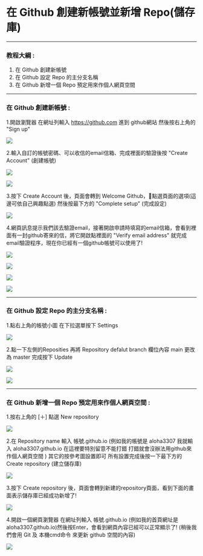 # 在 Github 創建新帳號並新增 Repo(儲存庫)

-----

### 教程大綱 :
1. 在 Github 創建新帳號
2. 在 Github 設定 Repo 的主分支名稱
3. 在 Github 新增一個 Repo 預定用來作個人網頁空間

-----

### 在 Github 創建新帳號 :
1.開啟瀏覽器 在網址列輸入 https://github.com 進到 github網站 然後按右上角的 "Sign up"

![](images/github-sign/github-sign-001.png)

2.輸入自訂的帳號密碼、可以收信的email信箱、完成裡面的驗證後按 "Create Account" (創建帳號)

![](images/github-sign/github-sign-002-003.png)

![](images/github-sign/github-sign-004.png)

3.按下 Create Account 後，頁面會轉到 Welcome Github，點選頁面的選項(這邊可依自己興趣點選) 然後按最下方的 "Complete setup" (完成設定)

![](images/github-sign/github-sign-006-007-008.png)

4.網頁訊息提示我們該去驗證email，接著開啟申請時填寫的email信箱，會看到裡面有一封github寄來的信，將它開啟點裡面的 "Verify email address" 就完成email驗證程序，現在你已經有一個github帳號可以使用了!

![](images/github-sign/github-sign-009.png)

![](images/github-sign/github-sign-010.png)

![](images/github-sign/github-sign-011.png)

![](images/github-sign/github-sign-012.png)

-----

### 在 Github 設定 Repo 的主分支名稱 :

1.點右上角的帳號小圖 在下拉選單按下 Settings

![](images/github-setting/github-setting-001.png)

2.點一下左側的Reposities 再將 Repository defalut branch 欄位內容 main 更改為 master 完成按下 Update

![](images/github-setting/github-setting-002.png)

![](images/github-setting/github-setting-003.png)

-----

### 在 Github 新增一個 Repo 預定用來作個人網頁空間 :
1.按右上角的 [＋] 點選 New repository

![](images/github-new-repo/github-new-repo-001.png)

2.在 Repository name 輸入 帳號.github.io (例如我的帳號是 aloha3307 我就輸入 aloha3307.github.io 在這裡要特別留意不能打錯 打錯就會沒辦法用github來作個人網頁空間 ) 其它的按參考圖設置即可 所有設置完成後按一下最下方的 Create repository (建立儲存庫)

![](images/github-new-repo/github-new-repo-002.png)

3.按下 Create repository 後，頁面會轉到新建的repository頁面，看到下面的畫面表示儲存庫已經成功新增了!

![](images/github-new-repo/github-new-repo-003.png)

4.開啟一個網頁瀏覽器 在網址列輸入 帳號.github.io (例如我的首頁網址是 aloha3307.github.io)然後按Enter，會看到網頁內容已經可以正常顯示了! (稍後我們會用 Git 及 本機cmd命令 來更新 github 空間的內容)

![](images/github-new-repo/github-new-repo-004.png)

